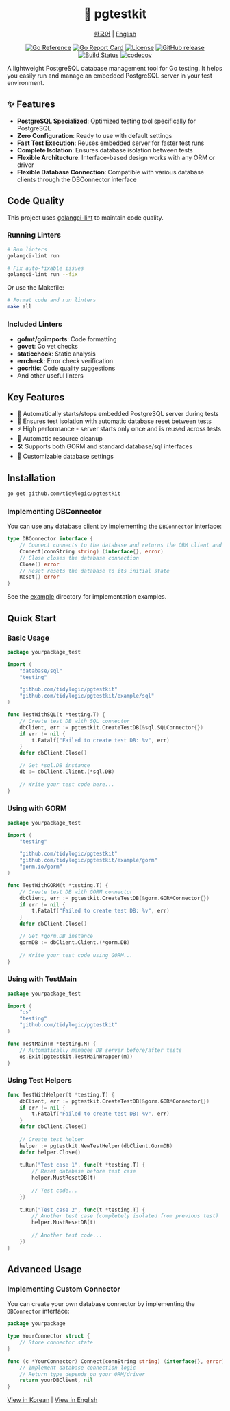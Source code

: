 <div align="center">

# 🚀 pgtestkit

[한국어](README-KO.md) | [English](README.md)

[![Go Reference](https://pkg.go.dev/badge/github.com/yourusername/pgtestkit.svg)](https://pkg.go.dev/github.com/yourusername/pgtestkit)
[![Go Report Card](https://goreportcard.com/badge/github.com/yourusername/pgtestkit)](https://goreportcard.com/report/github.com/yourusername/pgtestkit)
[![License](https://img.shields.io/badge/license-MIT-blue.svg)](https://github.com/yourusername/pgtestkit/blob/main/LICENSE)
[![GitHub release](https://img.shields.io/github/release/yourusername/pgtestkit.svg)](https://github.com/yourusername/pgtestkit/releases)
[![Build Status](https://github.com/yourusername/pgtestkit/actions/workflows/test.yml/badge.svg)](https://github.com/yourusername/pgtestkit/actions)
[![codecov](https://codecov.io/gh/yourusername/pgtestkit/branch/main/graph/badge.svg)](https://codecov.io/gh/yourusername/pgtestkit)

</div>

A lightweight PostgreSQL database management tool for Go testing. It helps you easily run and manage an embedded PostgreSQL server in your test environment.

## ✨ Features

- **PostgreSQL Specialized**: Optimized testing tool specifically for PostgreSQL
- **Zero Configuration**: Ready to use with default settings
- **Fast Test Execution**: Reuses embedded server for faster test runs
- **Complete Isolation**: Ensures database isolation between tests
- **Flexible Architecture**: Interface-based design works with any ORM or driver
- **Flexible Database Connection**: Compatible with various database clients through the DBConnector interface

## Code Quality

This project uses [golangci-lint](https://golangci-lint.run/) to maintain code quality.

### Running Linters

```bash
# Run linters
golangci-lint run

# Fix auto-fixable issues
golangci-lint run --fix
```

Or use the Makefile:

```bash
# Format code and run linters
make all
```

### Included Linters

- **gofmt/goimports**: Code formatting
- **govet**: Go vet checks
- **staticcheck**: Static analysis
- **errcheck**: Error check verification
- **gocritic**: Code quality suggestions
- And other useful linters

## Key Features

- 🚀 Automatically starts/stops embedded PostgreSQL server during tests
- 🧪 Ensures test isolation with automatic database reset between tests
- ⚡️ High performance - server starts only once and is reused across tests
- 🔄 Automatic resource cleanup
- 🛠️ Supports both GORM and standard database/sql interfaces
- 🔌 Customizable database settings

## Installation

```bash
go get github.com/tidylogic/pgtestkit
```

### Implementing DBConnector

You can use any database client by implementing the `DBConnector` interface:

```go
type DBConnector interface {
    // Connect connects to the database and returns the ORM client and SQL DB
    Connect(connString string) (interface{}, error)
    // Close closes the database connection
    Close() error
    // Reset resets the database to its initial state
    Reset() error
}
```

See the [example](example) directory for implementation examples.

## Quick Start

### Basic Usage

```go
package yourpackage_test

import (
    "database/sql"
    "testing"

    "github.com/tidylogic/pgtestkit"
    "github.com/tidylogic/pgtestkit/example/sql"
)

func TestWithSQL(t *testing.T) {
    // Create test DB with SQL connector
    dbClient, err := pgtestkit.CreateTestDB(&sql.SQLConnector{})
    if err != nil {
        t.Fatalf("Failed to create test DB: %v", err)
    }
    defer dbClient.Close()

    // Get *sql.DB instance
    db := dbClient.Client.(*sql.DB)
    
    // Write your test code here...
}
```

### Using with GORM

```go
package yourpackage_test

import (
    "testing"

    "github.com/tidylogic/pgtestkit"
    "github.com/tidylogic/pgtestkit/example/gorm"
    "gorm.io/gorm"
)

func TestWithGORM(t *testing.T) {
    // Create test DB with GORM connector
    dbClient, err := pgtestkit.CreateTestDB(&gorm.GORMConnector{})
    if err != nil {
        t.Fatalf("Failed to create test DB: %v", err)
    }
    defer dbClient.Close()

    // Get *gorm.DB instance
    gormDB := dbClient.Client.(*gorm.DB)
    
    // Write your test code using GORM...
}
```

### Using with TestMain

```go
package yourpackage_test

import (
    "os"
    "testing"
    "github.com/tidylogic/pgtestkit"
)

func TestMain(m *testing.M) {
    // Automatically manages DB server before/after tests
    os.Exit(pgtestkit.TestMainWrapper(m))
}
```

### Using Test Helpers

```go
func TestWithHelper(t *testing.T) {
    dbClient, err := pgtestkit.CreateTestDB(&gorm.GORMConnector{})
    if err != nil {
        t.Fatalf("Failed to create test DB: %v", err)
    }
    defer dbClient.Close()
    
    // Create test helper
    helper := pgtestkit.NewTestHelper(dbClient.GormDB)
    defer helper.Close()
    
    t.Run("Test case 1", func(t *testing.T) {
        // Reset database before test case
        helper.MustResetDB(t)
        
        // Test code...
    })
    
    t.Run("Test case 2", func(t *testing.T) {
        // Another test case (completely isolated from previous test)
        helper.MustResetDB(t)
        
        // Another test code...
    })
}
```

## Advanced Usage

### Implementing Custom Connector

You can create your own database connector by implementing the `DBConnector` interface:

```go
package yourpackage

type YourConnector struct {
    // Store connector state
}

func (c *YourConnector) Connect(connString string) (interface{}, error) {
    // Implement database connection logic
    // Return type depends on your ORM/driver
    return yourDBClient, nil
}
```

[View in Korean](README-KO.md) | [View in English](README.md)
